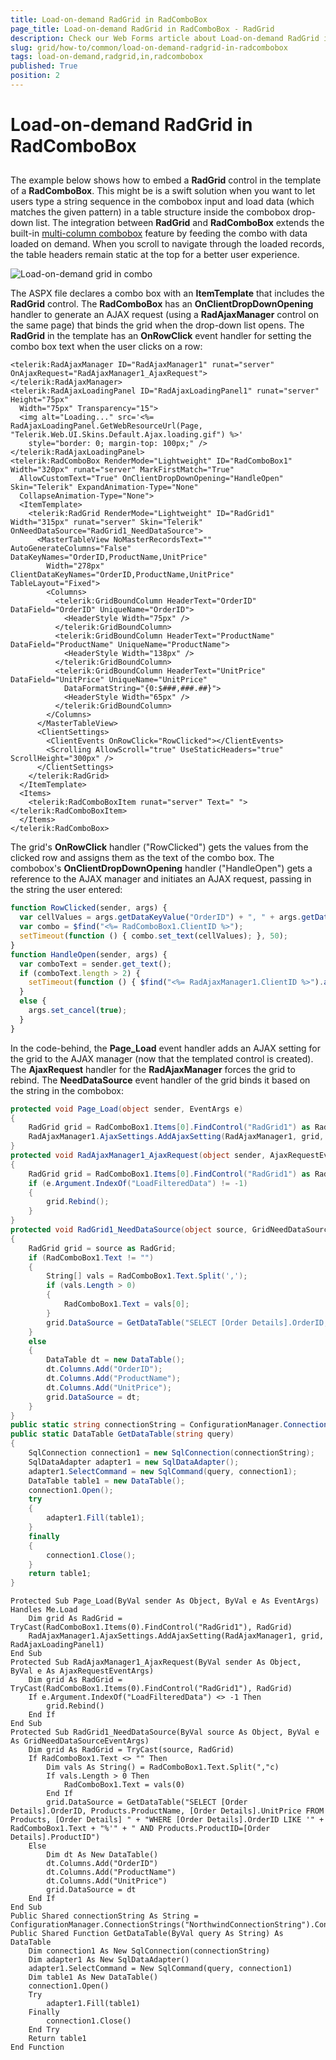 ```yaml
---
title: Load-on-demand RadGrid in RadComboBox
page_title: Load-on-demand RadGrid in RadComboBox - RadGrid
description: Check our Web Forms article about Load-on-demand RadGrid in RadComboBox.
slug: grid/how-to/common/load-on-demand-radgrid-in-radcombobox
tags: load-on-demand,radgrid,in,radcombobox
published: True
position: 2
---
```


# Load-on-demand RadGrid in RadComboBox



##

The example below shows how to embed a **RadGrid** control in the template of a **RadComboBox**. This might be is a swift solution when you want to let users type a string sequence in the combobox input and load data (which matches the given pattern) in a table structure inside the combobox drop-down list. The integration between **RadGrid** and **RadComboBox** extends the built-in [multi-column combobox](https://demos.telerik.com/aspnet-ajax/Combobox/Examples/Functionality/MultiColumnCombo/DefaultCS.aspx) feature by feeding the combo with data loaded on demand. When you scroll to navigate through the loaded records, the table headers remain static at the top for a better user experience.

![Load-on-demand grid in combo](../images/grdLODGridInCombo.PNG)

The ASPX file declares a combo box with an **ItemTemplate** that includes the **RadGrid** control. The **RadComboBox** has an **OnClientDropDownOpening** handler to generate an AJAX request (using a **RadAjaxManager** control on the same page) that binds the grid when the drop-down list opens. The **RadGrid** in the template has an **OnRowClick** event handler for setting the combo box text when the user clicks on a row:

````ASP.NET
<telerik:RadAjaxManager ID="RadAjaxManager1" runat="server" OnAjaxRequest="RadAjaxManager1_AjaxRequest">
</telerik:RadAjaxManager>
<telerik:RadAjaxLoadingPanel ID="RadAjaxLoadingPanel1" runat="server" Height="75px"
  Width="75px" Transparency="15">
  <img alt="Loading..." src='<%= RadAjaxLoadingPanel.GetWebResourceUrl(Page, "Telerik.Web.UI.Skins.Default.Ajax.loading.gif") %>'
    style="border: 0; margin-top: 100px;" /></telerik:RadAjaxLoadingPanel>
<telerik:RadComboBox RenderMode="Lightweight" ID="RadComboBox1" Width="320px" runat="server" MarkFirstMatch="True"
  AllowCustomText="True" OnClientDropDownOpening="HandleOpen" Skin="Telerik" ExpandAnimation-Type="None"
  CollapseAnimation-Type="None">
  <ItemTemplate>
    <telerik:RadGrid RenderMode="Lightweight" ID="RadGrid1" Width="315px" runat="server" Skin="Telerik" OnNeedDataSource="RadGrid1_NeedDataSource">
      <MasterTableView NoMasterRecordsText="" AutoGenerateColumns="False" DataKeyNames="OrderID,ProductName,UnitPrice"
        Width="278px" ClientDataKeyNames="OrderID,ProductName,UnitPrice" TableLayout="Fixed">
        <Columns>
          <telerik:GridBoundColumn HeaderText="OrderID" DataField="OrderID" UniqueName="OrderID">
            <HeaderStyle Width="75px" />
          </telerik:GridBoundColumn>
          <telerik:GridBoundColumn HeaderText="ProductName" DataField="ProductName" UniqueName="ProductName">
            <HeaderStyle Width="138px" />
          </telerik:GridBoundColumn>
          <telerik:GridBoundColumn HeaderText="UnitPrice" DataField="UnitPrice" UniqueName="UnitPrice"
            DataFormatString="{0:$###,###.##}">
            <HeaderStyle Width="65px" />
          </telerik:GridBoundColumn>
        </Columns>
      </MasterTableView>
      <ClientSettings>
        <ClientEvents OnRowClick="RowClicked"></ClientEvents>
        <Scrolling AllowScroll="true" UseStaticHeaders="true" ScrollHeight="300px" />
      </ClientSettings>
    </telerik:RadGrid>
  </ItemTemplate>
  <Items>
    <telerik:RadComboBoxItem runat="server" Text=" "></telerik:RadComboBoxItem>
  </Items>
</telerik:RadComboBox>
````



The grid's **OnRowClick** handler ("RowClicked") gets the values from the clicked row and assigns them as the text of the combo box. The combobox's **OnClientDropDownOpening** handler ("HandleOpen") gets a reference to the AJAX manager and initiates an AJAX request, passing in the string the user entered:

````JavaScript
function RowClicked(sender, args) {
  var cellValues = args.getDataKeyValue("OrderID") + ", " + args.getDataKeyValue("ProductName") + ", $" + args.getDataKeyValue("UnitPrice");
  var combo = $find("<%= RadComboBox1.ClientID %>");
  setTimeout(function () { combo.set_text(cellValues); }, 50);
}
function HandleOpen(sender, args) {
  var comboText = sender.get_text();
  if (comboText.length > 2) {
    setTimeout(function () { $find("<%= RadAjaxManager1.ClientID %>").ajaxRequest("LoadFilteredData," + comboText); }, 0);
  }
  else {
    args.set_cancel(true);
  }
}
````



In the code-behind, the **Page_Load** event handler adds an AJAX setting for the grid to the AJAX manager (now that the templated control is created). The **AjaxRequest** handler for the **RadAjaxManager** forces the grid to rebind. The **NeedDataSource** event handler of the grid binds it based on the string in the combobox:



````C#
protected void Page_Load(object sender, EventArgs e)
{
    RadGrid grid = RadComboBox1.Items[0].FindControl("RadGrid1") as RadGrid;
    RadAjaxManager1.AjaxSettings.AddAjaxSetting(RadAjaxManager1, grid, RadAjaxLoadingPanel1);
}
protected void RadAjaxManager1_AjaxRequest(object sender, AjaxRequestEventArgs e)
{
    RadGrid grid = RadComboBox1.Items[0].FindControl("RadGrid1") as RadGrid;
    if (e.Argument.IndexOf("LoadFilteredData") != -1)
    {
        grid.Rebind();
    }
}
protected void RadGrid1_NeedDataSource(object source, GridNeedDataSourceEventArgs e)
{
    RadGrid grid = source as RadGrid;
    if (RadComboBox1.Text != "")
    {
        String[] vals = RadComboBox1.Text.Split(',');
        if (vals.Length > 0)
        {
            RadComboBox1.Text = vals[0];
        }
        grid.DataSource = GetDataTable("SELECT [Order Details].OrderID, Products.ProductName, [Order Details].UnitPrice FROM Products, [Order Details] " + "WHERE [Order Details].OrderID LIKE '" + RadComboBox1.Text + "%'" + " AND Products.ProductID=[Order Details].ProductID");
    }
    else
    {
        DataTable dt = new DataTable();
        dt.Columns.Add("OrderID");
        dt.Columns.Add("ProductName");
        dt.Columns.Add("UnitPrice");
        grid.DataSource = dt;
    }
}
public static string connectionString = ConfigurationManager.ConnectionStrings["NorthwindConnectionString"].ConnectionString;
public static DataTable GetDataTable(string query)
{
    SqlConnection connection1 = new SqlConnection(connectionString);
    SqlDataAdapter adapter1 = new SqlDataAdapter();
    adapter1.SelectCommand = new SqlCommand(query, connection1);
    DataTable table1 = new DataTable();
    connection1.Open();
    try
    {
        adapter1.Fill(table1);
    }
    finally
    {
        connection1.Close();
    }
    return table1;
}
````
````VB
Protected Sub Page_Load(ByVal sender As Object, ByVal e As EventArgs) Handles Me.Load
    Dim grid As RadGrid = TryCast(RadComboBox1.Items(0).FindControl("RadGrid1"), RadGrid)
    RadAjaxManager1.AjaxSettings.AddAjaxSetting(RadAjaxManager1, grid, RadAjaxLoadingPanel1)
End Sub
Protected Sub RadAjaxManager1_AjaxRequest(ByVal sender As Object, ByVal e As AjaxRequestEventArgs)
    Dim grid As RadGrid = TryCast(RadComboBox1.Items(0).FindControl("RadGrid1"), RadGrid)
    If e.Argument.IndexOf("LoadFilteredData") <> -1 Then
        grid.Rebind()
    End If
End Sub
Protected Sub RadGrid1_NeedDataSource(ByVal source As Object, ByVal e As GridNeedDataSourceEventArgs)
    Dim grid As RadGrid = TryCast(source, RadGrid)
    If RadComboBox1.Text <> "" Then
        Dim vals As String() = RadComboBox1.Text.Split(","c)
        If vals.Length > 0 Then
            RadComboBox1.Text = vals(0)
        End If
        grid.DataSource = GetDataTable("SELECT [Order Details].OrderID, Products.ProductName, [Order Details].UnitPrice FROM Products, [Order Details] " + "WHERE [Order Details].OrderID LIKE '" + RadComboBox1.Text + "%'" + " AND Products.ProductID=[Order Details].ProductID")
    Else
        Dim dt As New DataTable()
        dt.Columns.Add("OrderID")
        dt.Columns.Add("ProductName")
        dt.Columns.Add("UnitPrice")
        grid.DataSource = dt
    End If
End Sub
Public Shared connectionString As String = ConfigurationManager.ConnectionStrings("NorthwindConnectionString").ConnectionString
Public Shared Function GetDataTable(ByVal query As String) As DataTable
    Dim connection1 As New SqlConnection(connectionString)
    Dim adapter1 As New SqlDataAdapter()
    adapter1.SelectCommand = New SqlCommand(query, connection1)
    Dim table1 As New DataTable()
    connection1.Open()
    Try
        adapter1.Fill(table1)
    Finally
        connection1.Close()
    End Try
    Return table1
End Function
````

